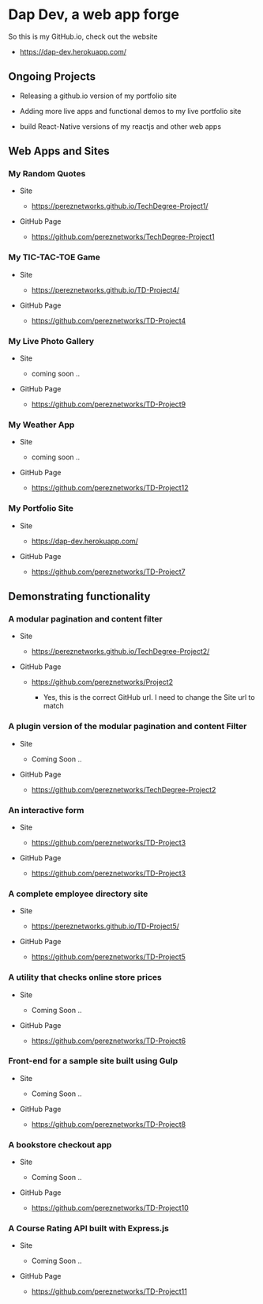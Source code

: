 # Dap Dev, a web app forge
So this is my GitHub.io, check out the website
- https://dap-dev.herokuapp.com/

## Ongoing Projects

  - Releasing a github.io version of my portfolio site

  - Adding more live apps and functional demos to my live
  portfolio site

  - build React-Native versions of my reactjs and other web apps

## Web Apps and Sites

### My Random Quotes

  - Site
    - https://pereznetworks.github.io/TechDegree-Project1/

  - GitHub Page
    - https://github.com/pereznetworks/TechDegree-Project1

### My TIC-TAC-TOE Game

  - Site
    - https://pereznetworks.github.io/TD-Project4/

  - GitHub Page
    - https://github.com/pereznetworks/TD-Project4

### My Live Photo Gallery

  - Site
    - coming soon ..

  - GitHub Page
    - https://github.com/pereznetworks/TD-Project9

### My Weather App

  - Site
    - coming soon ..

  - GitHub Page
    - https://github.com/pereznetworks/TD-Project12

### My Portfolio Site

  - Site
    - https://dap-dev.herokuapp.com/

  - GitHub Page
    - https://github.com/pereznetworks/TD-Project7

## Demonstrating functionality

### A modular pagination and content filter

  - Site
    - https://pereznetworks.github.io/TechDegree-Project2/

  - GitHub Page
    - https://github.com/pereznetworks/Project2

      - Yes, this is the correct GitHub url. I need to change the Site url to match

### A plugin version of the modular pagination and content Filter

  - Site
    - Coming Soon ..

  - GitHub Page
    - https://github.com/pereznetworks/TechDegree-Project2

### An interactive form

  - Site
    - https://github.com/pereznetworks/TD-Project3

  - GitHub Page
    - https://github.com/pereznetworks/TD-Project3

### A complete employee directory site

  - Site
    - https://pereznetworks.github.io/TD-Project5/

  - GitHub Page
    - https://github.com/pereznetworks/TD-Project5

### A utility that checks online store prices

  - Site
    - Coming Soon ..

  - GitHub Page
    - https://github.com/pereznetworks/TD-Project6

### Front-end for a sample site built using Gulp

  - Site
    - Coming Soon ..

  - GitHub Page
    - https://github.com/pereznetworks/TD-Project8

### A bookstore checkout app

  - Site
    - Coming Soon ..

  - GitHub Page
    - https://github.com/pereznetworks/TD-Project10

### A Course Rating API built with Express.js

  - Site
    - Coming Soon ..

  - GitHub Page
    - https://github.com/pereznetworks/TD-Project11
